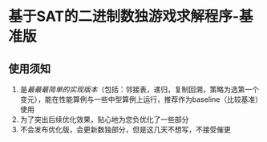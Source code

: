 # 基于SAT的二进制数独游戏求解程序-基准版


## 使用须知

1. 是*最最最简单的实现版本*（包括：邻接表，递归，复制回溯，策略为选第一个变元），能在性能算例与一些中型算例上运行，推荐作为baseline（比较基准）使用
2. 为了突出后续优化效果，贴心地为您负优化了一些部分
3. 不会发布优化版，会更新数独部分，但是这几天不想写，不接受催更